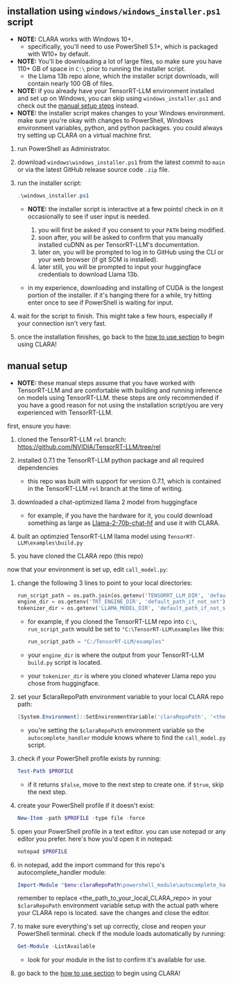 ## installation using `windows/windows_installer.ps1` script

- **NOTE:** CLARA works with Windows 10+.
    - specifically, you'll need to use PowerShell 5.1+, which is packaged with W10+ by default.
- **NOTE:** You'll be downloading a lot of large files, so make sure you have 110+ GB of space in `C:\` prior to running the installer script.
    - the Llama 13b repo alone, which the installer script downloads, will contain nearly 100 GB of files.
- **NOTE:** if you already have your TensorRT-LLM environment installed and set up on Windows, you can skip using `windows_installer.ps1` and check out the [manual setup steps](#manual-setup) instead.
- **NOTE:** the installer script makes changes to your Windows environment. make sure you're okay with changes to PowerShell, Windows environment variables, python, and python packages. you could always try setting up CLARA on a virtual machine first.

1. run PowerShell as Administrator.

2. download `windows\windows_installer.ps1` from the latest commit to `main` or via the latest GitHub release source code `.zip` file.

3. run the installer script:

    ```powershell
    .\windows_installer.ps1
    ```

    - **NOTE:** the installer script is interactive at a few points! check in on it occasionally to see if user input is needed. 
        1. you will first be asked if you consent to your `PATH` being modified. 
        2. soon after, you will be asked to confirm that you manually installed cuDNN as per TensorRT-LLM's documentation.
        3. later on, you will be prompted to log in to GitHub using the CLI or your web browser (if git SCM is installed). 
        4. later still, you will be prompted to input your huggingface credentials to download Llama 13b.

    - in my experience, downloading and installing of CUDA is the longest portion of the installer. if it's hanging there for a while, try hitting enter once to see if PowerShell is waiting for input.

4. wait for the script to finish. This might take a few hours, especially if your connection isn't very fast.

5. once the installation finishes, go back to the [how to use section](../README.md/#how-to-use) to begin using CLARA!

## manual setup

- **NOTE:** these manual steps assume that you have worked with TensorRT-LLM and are comfortable with building and running inference on models using TensorRT-LLM. these steps are only recommended if you have a good reason for not using the installation script/you are very experienced with TensorRT-LLM.

first, ensure you have:
    
1. cloned the TensorRT-LLM `rel` branch: https://github.com/NVIDIA/TensorRT-LLM/tree/rel

2. installed 0.7.1 the TensorRT-LLM python package and all required dependencies
    - this repo was built with support for version 0.7.1, which is contained in the TensorRT-LLM `rel` branch at the time of writing.

3. downloaded a chat-optimized llama 2 model from huggingface
    - for example, if you have the hardware for it, you could download something as large as [Llama-2-70b-chat-hf](https://huggingface.co/meta-llama/Llama-2-70b-chat-hf) and use it with CLARA.
    
3. built an optimzied TensorRT-LLM llama model using `TensorRT-LLM\examples\build.py`

4. you have cloned the CLARA repo (this repo)

now that your environment is set up, edit `call_model.py`:

1. change the following 3 lines to point to your local directories:

    ```python
    run_script_path = os.path.join(os.getenv('TENSORRT_LLM_DIR', 'default_path_if_not_set'), "examples", "run.py")
    engine_dir = os.getenv('TRT_ENGINE_DIR', 'default_path_if_not_set')
    tokenizer_dir = os.getenv('LLAMA_MODEL_DIR', 'default_path_if_not_set')
    ```

    - for example, if you cloned the TensorRT-LLM repo into `C:\`, `run_script_path` would be set to `"C:\TensorRT-LLM\examples` like this:

        ```python
        run_script_path = "C:/TensorRT-LLM/examples"
        ```

    - your `engine_dir` is where the output from your TensorRT-LLM `build.py` script is located.
    - your `tokenizer_dir` is where you cloned whatever Llama repo you chose from huggingface.

2. set your $claraRepoPath environment variable to your local CLARA repo path:

    ```powershell
    [System.Environment]::SetEnvironmentVariable('claraRepoPath', '<the_path_to_your_local_CLARA_repo>', [System.EnvironmentVariableTarget]::User)
    ```
    
    - you're setting the `$claraRepoPath` environment variable so the `autocomplete_handler` module knows where to find the `call_model.py` script.

3. check if your PowerShell profile exists by running:

    ```powershell
    Test-Path $PROFILE
    ```

    - if it returns `$false`, move to the next step to create one. if `$true`, skip the next step.

4. create your PowerShell profile if it doesn't exist:

    ```powershell
    New-Item -path $PROFILE -type file -force
    ```

5. open your PowerShell profile in a text editor. you can use notepad or any editor you prefer. here's how you'd open it in notepad:

    ```powershell
    notepad $PROFILE
    ```

6. in notepad, add the import command for this repo's autocomplete_handler module:

    ```powershell
    Import-Module "$env:claraRepoPath\powershell_module\autocomplete_handler.psm1"
    ```

    remember to replace <the_path_to_your_local_CLARA_repo> in your `$claraRepoPath` environment variable setup with the actual path where your CLARA repo is located.
    save the changes and close the editor.

7. to make sure everything's set up correctly, close and reopen your PowerShell terminal. check if the module loads automatically by running:

    ```powershell
    Get-Module -ListAvailable
    ```

    - look for your module in the list to confirm it's available for use.

8. go back to the [how to use section](../README.md/#how-to-use) to begin using CLARA!